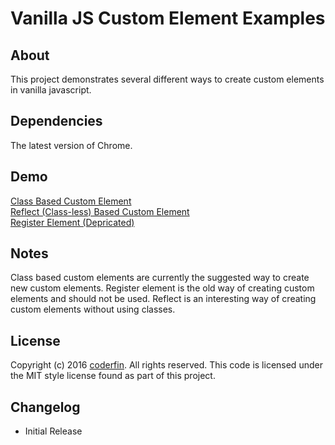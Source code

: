 Vanilla JS Custom Element Examples
============

## About

This project demonstrates several different ways to create custom elements in vanilla javascript.

## Dependencies

The latest version of Chrome.

## Demo

[Class Based Custom Element](https://coderfin.github.io/custom-element/class)<br>
[Reflect (Class-less) Based Custom Element](https://coderfin.github.io/custom-element/reflect)<br>
[Register Element (Depricated)](https://coderfin.github.io/custom-element/register-element)

## Notes

Class based custom elements are currently the suggested way to create new custom elements.  Register element is the old way of creating custom elements and should not be used.  Reflect is an interesting way of creating custom elements without using classes.

## License

Copyright (c) 2016 [coderfin](https://github.com/coderfin). All rights reserved.
This code is licensed under the MIT style license found as part of this project.

## Changelog
- Initial Release